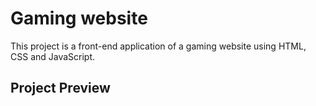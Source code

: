 # Gaming website
This project is a front-end application of a gaming website using HTML, CSS and JavaScript.

## Project Preview
